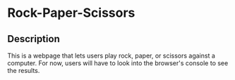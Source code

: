 # Rock-Paper-Scissors
## Description
This is a webpage that lets users play rock, paper, or scissors against a computer. For now, users will have to look into the 
browser's console to see the results.